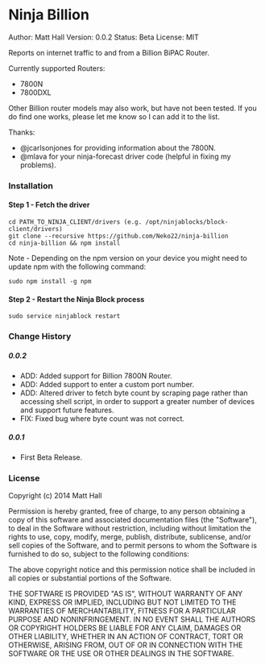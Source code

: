 Ninja Billion
=================
Author: Matt Hall
Version: 0.0.2
Status: Beta
License: MIT

Reports on internet traffic to and from a Billion BiPAC Router.

Currently supported Routers:
 - 7800N
 - 7800DXL
 
Other Billion router models may also work, but have not been tested.
If you do find one works, please let me know so I can add it to the list.

Thanks:
 - @jcarlsonjones for providing information about the 7800N.
 - @mlava for your ninja-forecast driver code (helpful in fixing my problems).

### Installation
#### Step 1 - Fetch the driver
```
cd PATH_TO_NINJA_CLIENT/drivers (e.g. /opt/ninjablocks/block-client/drivers)
git clone --recursive https://github.com/Neko22/ninja-billion
cd ninja-billion && npm install
```
Note - Depending on the npm version on your device you might need to update npm with the following command:
```
sudo npm install -g npm
```


#### Step 2 - Restart the Ninja Block process
```
sudo service ninjablock restart
```


### Change History
##### 0.0.2
- ADD: Added support for Billion 7800N Router.
- ADD: Added support to enter a custom port number.
- ADD: Altered driver to fetch byte count by scraping page rather than accessing shell script, in order to support a greater number of devices and support future features. 
- FIX: Fixed bug where byte count was not correct.

##### 0.0.1
- First Beta Release.


### License
Copyright (c) 2014 Matt Hall

Permission is hereby granted, free of charge, to any person obtaining a copy
of this software and associated documentation files (the "Software"), to deal
in the Software without restriction, including without limitation the rights
to use, copy, modify, merge, publish, distribute, sublicense, and/or sell
copies of the Software, and to permit persons to whom the Software is
furnished to do so, subject to the following conditions:

The above copyright notice and this permission notice shall be included in
all copies or substantial portions of the Software.

THE SOFTWARE IS PROVIDED "AS IS", WITHOUT WARRANTY OF ANY KIND, EXPRESS OR
IMPLIED, INCLUDING BUT NOT LIMITED TO THE WARRANTIES OF MERCHANTABILITY,
FITNESS FOR A PARTICULAR PURPOSE AND NONINFRINGEMENT. IN NO EVENT SHALL THE
AUTHORS OR COPYRIGHT HOLDERS BE LIABLE FOR ANY CLAIM, DAMAGES OR OTHER
LIABILITY, WHETHER IN AN ACTION OF CONTRACT, TORT OR OTHERWISE, ARISING FROM,
OUT OF OR IN CONNECTION WITH THE SOFTWARE OR THE USE OR OTHER DEALINGS IN
THE SOFTWARE.
